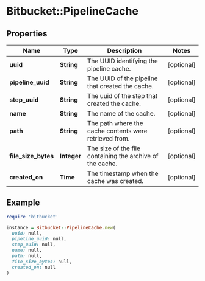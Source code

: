 # Bitbucket::PipelineCache

## Properties

| Name | Type | Description | Notes |
| ---- | ---- | ----------- | ----- |
| **uuid** | **String** | The UUID identifying the pipeline cache. | [optional] |
| **pipeline_uuid** | **String** | The UUID of the pipeline that created the cache. | [optional] |
| **step_uuid** | **String** | The uuid of the step that created the cache. | [optional] |
| **name** | **String** | The name of the cache. | [optional] |
| **path** | **String** | The path where the cache contents were retrieved from. | [optional] |
| **file_size_bytes** | **Integer** | The size of the file containing the archive of the cache. | [optional] |
| **created_on** | **Time** | The timestamp when the cache was created. | [optional] |

## Example

```ruby
require 'bitbucket'

instance = Bitbucket::PipelineCache.new(
  uuid: null,
  pipeline_uuid: null,
  step_uuid: null,
  name: null,
  path: null,
  file_size_bytes: null,
  created_on: null
)
```

